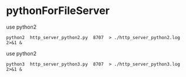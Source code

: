 # pythonForFileServer



use  python2

```
python2  http_server_python2.py  8707  > ./http_server_python2.log 2>&1 &
```



use  python2

```
python3  http_server_python3.py  8707  > ./http_server_python3.log 2>&1 &
```

